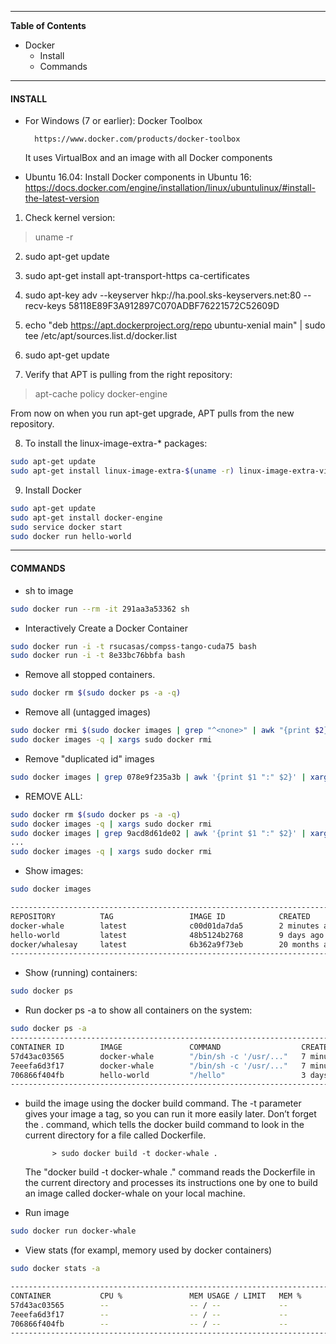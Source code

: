 -----------------------

**Table of Contents**

- Docker
  - Install
  - Commands

-----------------------

#### INSTALL

- For Windows (7 or earlier): Docker Toolbox

        https://www.docker.com/products/docker-toolbox

  It uses VirtualBox and an image with all Docker components

- Ubuntu 16.04: Install Docker components in Ubuntu 16: https://docs.docker.com/engine/installation/linux/ubuntulinux/#install-the-latest-version

1. Check kernel version:
  > uname -r

2. sudo apt-get update

3. sudo apt-get install apt-transport-https ca-certificates

4. sudo apt-key adv --keyserver hkp://ha.pool.sks-keyservers.net:80 --recv-keys 58118E89F3A912897C070ADBF76221572C52609D

5. echo "deb https://apt.dockerproject.org/repo ubuntu-xenial main" | sudo tee /etc/apt/sources.list.d/docker.list

6. sudo apt-get update

7. Verify that APT is pulling from the right repository:
  > apt-cache policy docker-engine

   From now on when you run apt-get upgrade, APT pulls from the new repository.

8. To install the linux-image-extra-* packages:

```bash
sudo apt-get update
sudo apt-get install linux-image-extra-$(uname -r) linux-image-extra-virtual
```

  9. Install Docker

```bash
sudo apt-get update
sudo apt-get install docker-engine
sudo service docker start
sudo docker run hello-world
```

-----------------------

#### COMMANDS

- sh to image

```bash
sudo docker run --rm -it 291aa3a53362 sh
```

- Interactively Create a Docker Container

```bash
sudo docker run -i -t rsucasas/compss-tango-cuda75 bash
sudo docker run -i -t 8e33bc76bbfa bash
```

- Remove all stopped containers.

```bash
sudo docker rm $(sudo docker ps -a -q)
```

- Remove all (untagged images)

```bash
sudo docker rmi $(sudo docker images | grep "^<none>" | awk "{print $2}")
sudo docker images -q | xargs sudo docker rmi
```

- Remove "duplicated id" images

```bash
sudo docker images | grep 078e9f235a3b | awk '{print $1 ":" $2}' | xargs sudo docker rmi
```

- REMOVE ALL:

```bash
sudo docker rm $(sudo docker ps -a -q)
sudo docker images -q | xargs sudo docker rmi
sudo docker images | grep 9acd8d61de02 | awk '{print $1 ":" $2}' | xargs sudo docker rmi
...
sudo docker images -q | xargs sudo docker rmi
```

- Show images:

```bash
sudo docker images

---------------------------------------------------------------------------------------
REPOSITORY          TAG                 IMAGE ID            CREATED             SIZE
docker-whale        latest              c00d01da7da5        2 minutes ago       284 MB
hello-world         latest              48b5124b2768        9 days ago          1.84 kB
docker/whalesay     latest              6b362a9f73eb        20 months ago       247 MB
---------------------------------------------------------------------------------------
```

- Show (running) containers:

```bash
sudo docker ps
```

- Run docker ps -a to show all containers on the system:

```bash
sudo docker ps -a
--------------------------------------------------------------------------------------------------------------------------------------------
CONTAINER ID        IMAGE               COMMAND                  CREATED             STATUS                     PORTS    NAMES
57d43ac03565        docker-whale        "/bin/sh -c '/usr/..."   7 minutes ago       Exited (0) 7 minutes ago            xenodochial_mcnulty
7eeefa6d3f17        docker-whale        "/bin/sh -c '/usr/..."   7 minutes ago       Exited (0) 7 minutes ago            musing_spence
706866f404fb        hello-world         "/hello"                 3 days ago          Exited (0) 3 days ago               amazing_mahavira
--------------------------------------------------------------------------------------------------------------------------------------------
```

- build the image using the docker build command. The -t parameter gives your image a tag, so you can run it more easily later. Don’t forget the . command, which tells the docker build command to look in the current directory for a file called Dockerfile.

      		> sudo docker build -t docker-whale .

  The "docker build -t docker-whale ." command reads the Dockerfile in the current directory and processes its instructions one by
  one to build an image called docker-whale on your local machine.

- Run image

```bash
sudo docker run docker-whale
```

- View stats (for exampl, memory used by docker containers)

```bash
sudo docker stats -a

-----------------------------------------------------------------------------------------------------------------------------
CONTAINER           CPU %               MEM USAGE / LIMIT   MEM %               NET I/O             BLOCK I/O           PIDS
57d43ac03565        --                  -- / --             --                  --                  --                  --
7eeefa6d3f17        --                  -- / --             --                  --                  --                  --
706866f404fb        --                  -- / --             --                  --                  --                  --
-----------------------------------------------------------------------------------------------------------------------------
```
